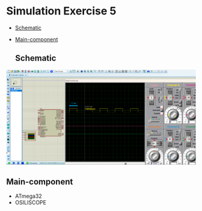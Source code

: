 # Simulation Exercise 5
- [Schematic](#Schematic)
- [Main-component](#Main-component)



  ## Schematic

<img src="https://github.com/HESHAM47GAMAL/Embedded_sysytem_project_learn/blob/main/Interface_P1/3.Timers/Proteus_simulation/7.Exercise5/Schematic.png">

  ## Main-component

- ATmega32
- OSILISCOPE



